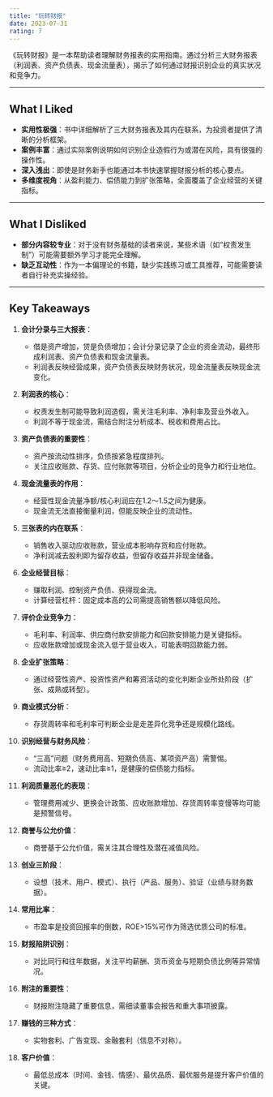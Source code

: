 ```yaml
---
title: "玩转财报"
date: 2023-07-31
rating: 7
---
```


《玩转财报》是一本帮助读者理解财务报表的实用指南。通过分析三大财务报表（利润表、资产负债表、现金流量表），揭示了如何通过财报识别企业的真实状况和竞争力。

<!--more-->

---

## What I Liked

- **实用性极强**：书中详细解析了三大财务报表及其内在联系，为投资者提供了清晰的分析框架。
- **案例丰富**：通过实际案例说明如何识别企业造假行为或潜在风险，具有很强的操作性。
- **深入浅出**：即使是财务新手也能通过本书快速掌握财报分析的核心要点。
- **多维度视角**：从盈利能力、偿债能力到扩张策略，全面覆盖了企业经营的关键指标。

---

## What I Disliked

- **部分内容较专业**：对于没有财务基础的读者来说，某些术语（如“权责发生制”）可能需要额外学习才能完全理解。
- **缺乏互动性**：作为一本偏理论的书籍，缺少实践练习或工具推荐，可能需要读者自行补充实操经验。

---

## Key Takeaways

1. **会计分录与三大报表**：
   - 借是资产增加，贷是负债增加；会计分录记录了企业的资金流动，最终形成利润表、资产负债表和现金流量表。
   - 利润表反映经营成果，资产负债表反映财务状况，现金流量表反映现金流变化。

2. **利润表的核心**：
   - 权责发生制可能导致利润造假，需关注毛利率、净利率及营业外收入。
   - 利润不等于现金流，需结合附注分析成本、税收和费用占比。

3. **资产负债表的重要性**：
   - 资产按流动性排序，负债按紧急程度排列。
   - 关注应收账款、存货、应付账款等项目，分析企业的竞争力和行业地位。

4. **现金流量表的作用**：
   - 经营性现金流量净额/核心利润应在1.2～1.5之间为健康。
   - 现金流无法直接衡量利润，但能反映企业的流动性。

5. **三张表的内在联系**：
   - 销售收入驱动应收账款，营业成本影响存货和应付账款。
   - 净利润减去股利即为留存收益，但留存收益并非现金储备。

6. **企业经营目标**：
   - 赚取利润、控制资产负债、获得现金流。
   - 计算经营杠杆：固定成本高的公司需提高销售额以降低风险。

7. **评价企业竞争力**：
   - 毛利率、利润率、供应商付款安排能力和回款安排能力是关键指标。
   - 应收账款增加或现金流入低于营业收入，可能表明回款能力弱。

8. **企业扩张策略**：
   - 通过经营性资产、投资性资产和筹资活动的变化判断企业所处阶段（扩张、成熟或转型）。

9. **商业模式分析**：
   - 存货周转率和毛利率可判断企业是走差异化竞争还是规模化路线。

10. **识别经营与财务风险**：
    - “三高”问题（财务费用高、短期负债高、某项资产高）需警惕。
    - 流动比率≥2，速动比率≥1，是健康的偿债能力指标。

11. **利润质量恶化的表现**：
    - 管理费用减少、更换会计政策、应收账款增加、存货周转率变慢等均可能是预警信号。

12. **商誉与公允价值**：
    - 商誉基于公允价值，需关注其合理性及潜在减值风险。

13. **创业三阶段**：
    - 设想（技术、用户、模式）、执行（产品、服务）、验证（业绩与财务数据）。

14. **常用比率**：
    - 市盈率是投资回报率的倒数，ROE>15%可作为筛选优质公司的标准。

15. **财报陷阱识别**：
    - 对比同行和往年数据，关注平均薪酬、货币资金与短期负债比例等异常情况。

16. **附注的重要性**：
    - 财报附注隐藏了重要信息，需细读董事会报告和重大事项披露。

17. **赚钱的三种方式**：
    - 实物套利、广告变现、金融套利（信息不对称）。

18. **客户价值**：
    - 最低总成本（时间、金钱、情感）、最优品质、最优服务是提升客户价值的关键。
